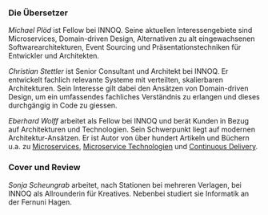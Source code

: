 ### Die Übersetzer

*Michael Plöd* ist Fellow bei INNOQ. Seine aktuellen Interessengebiete sind Microservices, Domain-driven Design, Alternativen zu alt eingewachsenen Softwarearchitekturen, Event Sourcing und Präsentationstechniken für Entwickler und Architekten.

*Christian Stettler* ist Senior Consultant und Architekt bei INNOQ.
Er entwickelt fachlich relevante Systeme mit verteilten,
skalierbaren Architekturen. Sein Interesse gilt dabei den Ansätzen von
Domain-driven Design, um ein umfassendes fachliches Verständnis zu
erlangen und dieses durchgängig in Code zu giessen.

*Eberhard Wolff* arbeitet als Fellow bei INNOQ und berät
Kunden in Bezug auf Architekturen und Technologien. Sein
Schwerpunkt liegt auf modernen Architektur-Ansätzen. Er ist Autor von
über hundert Artikeln und Büchern u.a. zu
[Microservices](http://microservices-buch.de/), [Microservice
Technologien](http://microservices-praxisbuch.de/) und [Continuous
Delivery](http://continuous-delivery-buch.de/).

### Cover und Review

*Sonja Scheungrab* arbeitet, nach Stationen bei mehreren Verlagen, bei
INNOQ als Allrounderin für Kreatives. Nebenbei studiert sie Informatik
an der Fernuni Hagen.

